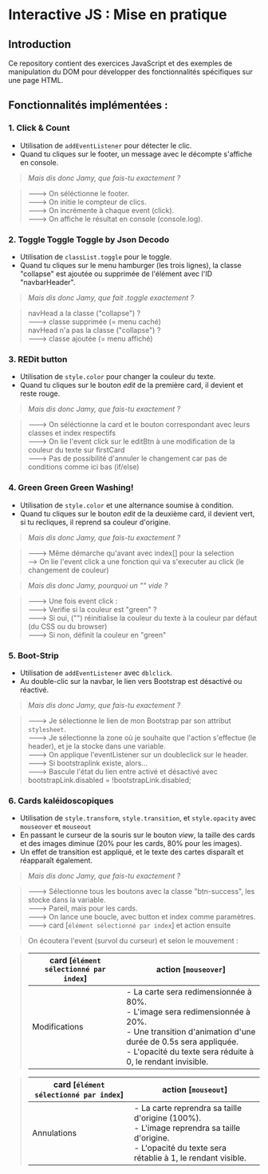 # Interactive JS : Mise en pratique 

## Introduction

Ce repository contient des exercices JavaScript et des exemples de manipulation du DOM pour développer des fonctionnalités spécifiques sur une page HTML.

## Fonctionnalités implémentées :

### 1. Click & Count

- Utilisation de `addEventListener` pour détecter le clic.
- Quand tu cliques sur le footer, un message avec le décompte s'affiche en console.


> *Mais dis donc Jamy, que fais-tu exactement ?*

> ---> On séléctionne le footer.<br>
> ---> On initie le compteur de clics. <br>
> ---> On incrémente à chaque event (click).<br>
> ---> On affiche le résultat en console (console.log).<br>

### 2. Toggle Toggle Toggle by Json Decodo

- Utilisation de `classList.toggle` pour le toggle.
- Quand tu cliques sur le menu hamburger (les trois lignes), la classe "collapse" est ajoutée ou supprimée de l'élément avec l'ID "navbarHeader".

> *Mais dis donc Jamy, que fait .toggle exactement ?*

> navHead a la classe ("collapse") ? <br>
> ---> classe supprimée (= menu caché) <br>
> navHead n'a pas la classe ("collapse") ? <br>
> ---> classe ajoutée (= menu affiché)

### 3. REDit button

- Utilisation de `style.color` pour changer la couleur du texte.
- Quand tu cliques sur le bouton *edit* de la première card, il devient et reste rouge.

> *Mais dis donc Jamy, que fais-tu exactement ?*

> ---> On séléctionne la card et le bouton correspondant avec leurs classes et index respectifs <br>
> ---> On lie l'event click sur le editBtn à une modification de la couleur du texte sur firstCard <br>
> ---> Pas de possibilité d'annuler le changement car pas de conditions comme ici bas (if/else)

### 4. Green Green Green Washing!

- Utilisation de `style.color` et une alternance soumise à condition.
- Quand tu cliques sur le bouton *edit* de la deuxième card, il devient vert, si tu recliques, il reprend sa couleur d'origine.

> *Mais dis donc Jamy, que fais-tu exactement ?*

> ---> Même démarche qu'avant avec index[] pour la selection<br>
> --> On lie l'event click a une fonction qui va s'executer au click (le changement de couleur)<br>

> *Mais dis donc Jamy, pourquoi un "" vide ?*

> ---> Une fois event click :<br>
> ---> Verifie si la couleur est "green" ? <br>
> ---> Si oui, ("") réinitialise la couleur du texte à la couleur par défaut (du CSS ou du browser)<br>
> ---> Si non, définit la couleur en "green"

### 5. Boot-Strip

- Utilisation de `addEventListener` avec `dblclick`.
- Au double-clic sur la navbar, le lien vers Bootstrap est désactivé ou réactivé.

> *Mais dis donc Jamy, que fais-tu exactement ?*

> ---> Je sélectionne le lien de mon Bootstrap par son attribut `stylesheet`.<br>
> ---> Je sélectionne la zone où je souhaite que l'action s'effectue (le header), et je la stocke dans une variable.<br>
> ---> On applique l'eventListener sur un doubleclick sur le header.<br>
> ---> Si bootstraplink existe, alors...<br>
> ---> Bascule l'état du lien entre activé et désactivé avec bootstrapLink.disabled = !bootstrapLink.disabled;

### 6. Cards kaléidoscopiques

- Utilisation de `style.transform`, `style.transition`, et `style.opacity` avec `mouseover` et `mouseout`
- En passant le curseur de la souris sur le bouton *view*, la taille des cards et des images diminue (20% pour les cards, 80% pour les images). 
- Un effet de transition est appliqué, et le texte des cartes disparaît et réapparaît également.

> *Mais dis donc Jamy, que fais-tu exactement ?*

> ---> Sélectionne tous les boutons avec la classe "btn-success", les stocke dans la variable.<br>
> ---> Pareil, mais pour les cards. <br>
> ---> On lance une boucle, avec button et index comme paramètres. <br>
> ---> card [`élément sélectionné par index`] et action ensuite

> On écoutera l'event (survol du curseur) et selon le mouvement :


> | card [`élément sélectionné par index`] | action [`mouseover`] |
> | ------ | ----- |
> | Modifications | - La carte sera redimensionnée à 80%.<br>- L'image sera redimensionnée à 20%.<br>- Une transition d'animation d'une durée de 0.5s sera appliquée.<br>- L'opacité du texte sera réduite à 0, le rendant invisible. |

> | card [`élément sélectionné par index`] | action [`mouseout`] |
> | ------ | ----- |
> | Annulations | - La carte reprendra sa taille d'origine (100%).<br>- L'image reprendra sa taille d'origine.<br>- L'opacité du texte sera rétablie à 1, le rendant visible. |